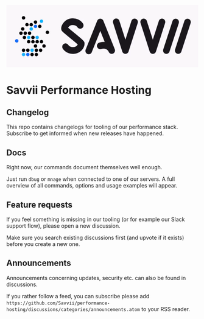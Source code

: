 ![Savvii Logo](assets/savvii.png)

# Savvii Performance Hosting

## Changelog
This repo contains changelogs for tooling of our performance stack.
Subscribe to get informed when new releases have happened.

## Docs
Right now, our commands document themselves well enough.

Just run `dbug` or `mnage` when connected to one of our servers. 
A full overview of all commands, options and usage examples will appear.

## Feature requests
If you feel something is missing in our tooling (or for example our Slack support flow), please open a new discussion.

Make sure you search existing discussions first (and upvote if it exists) before you create a new one.

## Announcements
Announcements concerning updates, security etc. can also be found in discussions.

If you rather follow a feed, you can subscribe please add `https://github.com/Savvii/performance-hosting/discussions/categories/announcements.atom` to your RSS reader.


